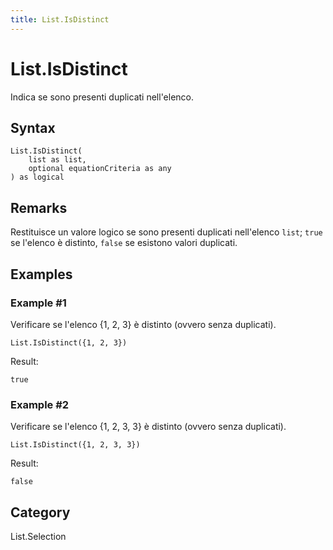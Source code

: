 ```yaml
---
title: List.IsDistinct
---
```


# List.IsDistinct


Indica se sono presenti duplicati nell&#39;elenco.


## Syntax

```powerquery
List.IsDistinct(
    list as list,
    optional equationCriteria as any
) as logical
```


## Remarks

Restituisce un valore logico se sono presenti duplicati nell'elenco <code>list</code>; <code>true</code> se l'elenco è distinto, <code>false</code> se esistono valori duplicati. 


## Examples

### Example #1 
Verificare se l&#39;elenco \{1, 2, 3} è distinto (ovvero senza duplicati).
```powerquery
List.IsDistinct({1, 2, 3})
```

Result: 
```powerquery
true
```


### Example #2 
Verificare se l&#39;elenco \{1, 2, 3, 3} è distinto (ovvero senza duplicati).
```powerquery
List.IsDistinct({1, 2, 3, 3})
```

Result: 
```powerquery
false
```




## Category
List.Selection
